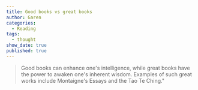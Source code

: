 ```yaml
---
title: Good books vs great books
author: Garen
categories:
  - Reading
tags:
  - thought
show_date: true
published: true
---
```

> Good books can enhance one's intelligence, while great books have the power to awaken one's inherent wisdom. Examples of such great works include Montaigne's Essays and the Tao Te Ching."